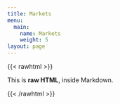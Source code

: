 ```yaml
---
title: Markets
menu:
  main:
    name: Markets
    weight: 5
layout: page
---
```


{{< rawhtml >}}
  <p class="speshal-fancy-custom">
    This is <strong>raw HTML</strong>, inside Markdown.
  </p>
{{< /rawhtml >}}
